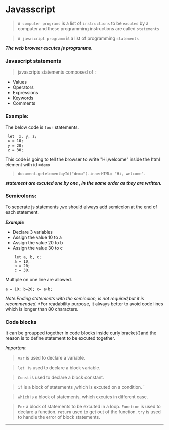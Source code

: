 # Javasscript

> `A computer programs` is a list of `instructions` to be    `excuted` by a computer and these programming instructions are called `statements`

> `A javascript programm` is a list of programming `statements`

***The web browser excutes js programms.***


### Javascript statements
> javascripts statements composed of :
* Values
* Operators
* Expressions
* Keywords
* Comments


### Example:
 The below code is `four` statements.
```
 let  x, y, z;
 x = 10;
 y = 20;
 z = 30;

```


This code is going to tell the browser to write "Hi,welcome" inside the html element with id =`demo`

>`document.getelementbyId("demo").innerHTML= "Hi, welcome".`

***statement are excuted one by one , in the same order as they are written.***

### Semicolons:
To seperate js statements ,we should always add semicolon at the end of each statement.

***Example***

* Declare 3 variables
* Assign the value 10 to a
* Assign the value 20 to b
* Assign the value 30 to c

```
    let a, b, c;
    a = 10,
    b = 20;
    c = 30;
```
Multiple on one line are allowed.
```
a = 10; b=20; c= a+b;
```
*Note:Ending statements with the semicolon, is not required,but it is recommended.*
*For readability purpose, it always better to avoid code lines which is longer than 80 characters.

### Code blocks
It can be groupped together in code blocks inside curly bracket{}and the reason is to define statement to be excuted together.

*Important*
> `var` is used to declare a variable.
  
> `let ` is used to declare a block variable.

>`Const` is used to declare a block constant.

> `if` is a block of statements ,which is excuted on a condition.
    `

> `which` is a block of statements, which excutes in different   case.

> `For` a block of statements to be excuted in a loop.
> `Function` is used to declare a function.
> `return` used to get out of the function.
> `try` is used to handle the error of block statements.

----
#

